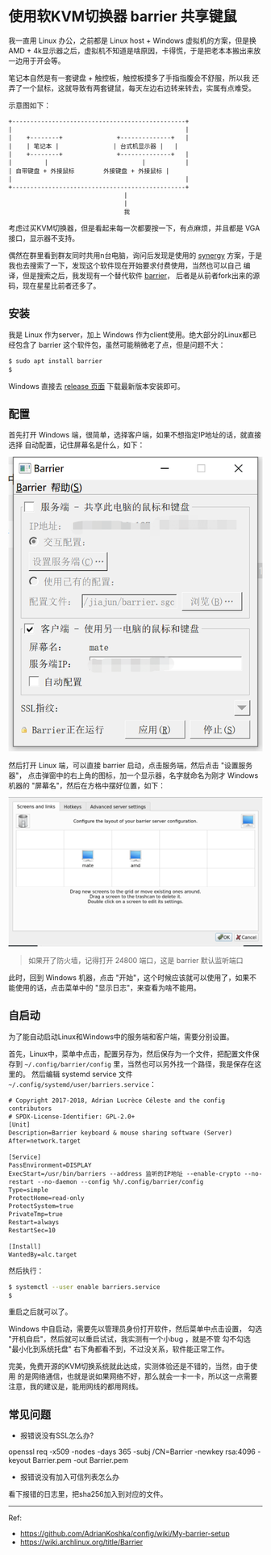 # 使用软KVM切换器 barrier 共享键鼠

我一直用 Linux 办公，之前都是 Linux host + Windows 虚拟机的方案，但是换
AMD + 4k显示器之后，虚拟机不知道是啥原因，卡得慌，于是把老本本搬出来放
一边用于开会等。

笔记本自然是有一套键盘 + 触控板，触控板摸多了手指指腹会不舒服，所以我
还弄了一个鼠标，这就导致有两套键鼠，每天左边右边转来转去，实属有点难受。

示意图如下：

```
+------------------------------------------------+
|                                                |
|    +--------+               +--------------+   |
|    | 笔记本 |               | 台式机显示器 |   |
|    +--------+               +--------------+   |
|         |                          |           |
| 自带键盘 + 外接鼠标        外接键盘 + 外接鼠标 |
|                                                |
+------------------------------------------------+
                                |
                                |
                                我
```

考虑过买KVM切换器，但是看起来每一次都要按一下，有点麻烦，并且都是 VGA 接口，显示器不支持。

偶然在群里看到群友同时共用n台电脑，询问后发现是使用的 [synergy](https://github.com/symless/synergy-core)
方案，于是我也去搜索了一下，发现这个软件现在开始要求付费使用，当然也可以自己
编译，但是搜索之后，我发现有一个替代软件 [barrier](https://github.com/debauchee/barrier)，
后者是从前者fork出来的源码，现在星星比前者还多了。

## 安装

我是 Linux 作为server，加上 Windows 作为client使用。绝大部分的Linux都已经包含了
barrier 这个软件包，虽然可能稍微老了点，但是问题不大：

```bash
$ sudo apt install barrier
$
```

Windows 直接去 [release 页面](https://github.com/debauchee/barrier/releases) 下载最新版本安装即可。

## 配置

首先打开 Windows 端，很简单，选择客户端，如果不想指定IP地址的话，就直接选择 自动配置，记住屏幕名是什么，如下：

![barrier client](./img/barrier_client.png)

然后打开 Linux 端，可以直接 barrier 启动，点击服务端，然后点击 "设置服务器"，
点击弹窗中的右上角的图标，加一个显示器，名字就命名为刚才 Windows 机器的 "屏幕名"，然后在方格中摆好位置，如下：

![barrier server](./img/barrier_server.png)

> 如果开了防火墙，记得打开 24800 端口，这是 barrier 默认监听端口

此时，回到 Windows 机器，点击 "开始"，这个时候应该就可以使用了，如果不能使用的话，点击菜单中的 "显示日志"，来查看为啥不能用。

## 自启动

为了能自动启动Linux和Windows中的服务端和客户端，需要分别设置。

首先，Linux中，菜单中点击，配置另存为，然后保存为一个文件，把配置文件保存到
`~/.config/barrier/config` 里，当然也可以另外找一个路径，我是保存在这里的。
然后编辑 systemd service 文件 `~/.config/systemd/user/barriers.service`：

```systemd
# Copyright 2017-2018, Adrian Lucrèce Céleste and the config contributors
# SPDX-License-Identifier: GPL-2.0+
[Unit]
Description=Barrier keyboard & mouse sharing software (Server)
After=network.target

[Service]
PassEnvironment=DISPLAY
ExecStart=/usr/bin/barriers --address 监听的IP地址 --enable-crypto --no-restart --no-daemon --config %h/.config/barrier/config
Type=simple
ProtectHome=read-only
ProtectSystem=true
PrivateTmp=true
Restart=always
RestartSec=10

[Install]
WantedBy=alc.target
```

然后执行：

```bash
$ systemctl --user enable barriers.service
$ 
```

重启之后就可以了。

Windows 中自启动，需要先以管理员身份打开软件，然后菜单中点击设置，
勾选 "开机自启"，然后就可以重启试试，我实测有一个小bug ，就是不管
勾不勾选 "最小化到系统托盘" 右下角都看不到，不过没关系，软件能正常工作。

完美，免费开源的KVM切换系统就此达成，实测体验还是不错的，当然，由于使用
的是网络通信，也就是说如果网络不好，那么就会一卡一卡，所以这一点需要
注意，我的建议是，能用网线的都用网线。

## 常见问题

- 报错说没有SSL怎么办?

openssl req -x509 -nodes -days 365 -subj /CN=Barrier -newkey rsa:4096 -keyout Barrier.pem -out Barrier.pem

- 报错说没有加入可信列表怎么办

看下报错的日志里，把sha256加入到对应的文件。

---

Ref:

- https://github.com/AdrianKoshka/config/wiki/My-barrier-setup
- https://wiki.archlinux.org/title/Barrier
